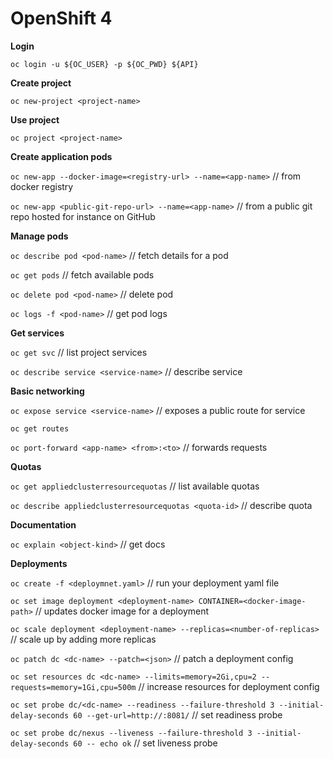 # OpenShift 4

**Login**

`oc login -u ${OC_USER} -p ${OC_PWD} ${API}`

**Create project**

`oc new-project <project-name>`

**Use project**

`oc project <project-name>`

**Create application pods**

`oc new-app --docker-image=<registry-url> --name=<app-name>`    // from docker registry

`oc new-app <public-git-repo-url> --name=<app-name>`            // from a public git repo hosted for instance on GitHub

**Manage pods**

`oc describe pod <pod-name>`                                    // fetch details for a pod

`oc get pods`                                                   // fetch available pods

`oc delete pod <pod-name>`                                      // delete pod

`oc logs -f <pod-name>`                                         // get pod logs

**Get services**

`oc get svc`                                                    // list project services

`oc describe service <service-name>`                            // describe service

**Basic networking**

`oc expose service <service-name>`                               // exposes a public route for service

`oc get routes`

`oc port-forward <app-name> <from>:<to>`                          // forwards requests

**Quotas**

`oc get appliedclusterresourcequotas`                            // list available quotas

`oc describe appliedclusterresourcequotas <quota-id>`            // describe quota

**Documentation**

`oc explain <object-kind>` // get docs

**Deployments**

`oc create -f <deploymnet.yaml>` // run your deployment yaml file

`oc set image deployment <deployment-name> CONTAINER=<docker-image-path>` // updates docker image for a deployment

`oc scale deployment <deployment-name> --replicas=<number-of-replicas>` // scale up by adding more replicas

`oc patch dc <dc-name> --patch=<json>` // patch a deployment config

`oc set resources dc <dc-name> --limits=memory=2Gi,cpu=2 --requests=memory=1Gi,cpu=500m` // increase resources for deployment config

`oc set probe dc/<dc-name> --readiness --failure-threshold 3 --initial-delay-seconds 60 --get-url=http://:8081/`  // set readiness probe

`oc set probe dc/nexus --liveness --failure-threshold 3 --initial-delay-seconds 60 -- echo ok`  // set liveness probe
